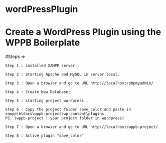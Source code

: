 # wordPressPlugin
# Create a WordPress Plugin using the WPPB Boilerplate 

#Steps =>

    Step 1 : installed XAMPP server.

    Step 2 : Starting Apache and MySQL in server local.

    Step 3 : Open a browser and go to URL http://localhost/phpmyadmin/

    Step 4 : Create New Database;

    Step 5 : starting project wordpress . 

    Step 6 : Copy the project folder save_color and paste in xampp\htdocs\wppb-project\wp-content\plugins. 
    PS. (wppb-project : your project folder in wordpress)

    Step 7 : Open a browser and go to URL http://localhost/wppb-project/

    Step 8 : Active plugin "save_color"

